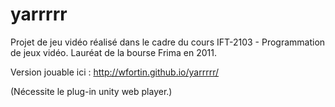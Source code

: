 # yarrrrr
Projet de jeu vidéo réalisé dans le cadre du cours IFT-2103 - Programmation de jeux vidéo. Lauréat de la bourse Frima en 2011.


Version jouable ici : http://wfortin.github.io/yarrrrr/

(Nécessite le plug-in unity web player.)

